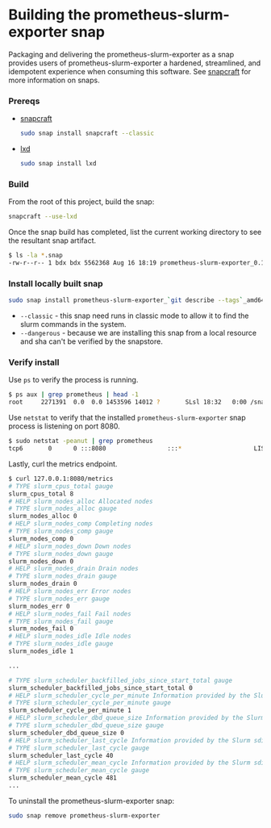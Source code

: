 # Building the prometheus-slurm-exporter snap
Packaging and delivering the prometheus-slurm-exporter as a snap provides users of prometheus-slurm-exporter
a hardened, streamlined, and idempotent experience when consuming this software. See [snapcraft](https://snapcraft.io/) for more information on snaps. 


### Prereqs
* [snapcraft](https://snapcraft.io)
    ```bash
    sudo snap install snapcraft --classic
    ```
* [lxd](https://linuxcontainers.org/)
    ```bash
    sudo snap install lxd
    ```

### Build
From the root of this project, build the snap:
```bash
snapcraft --use-lxd
```
Once the snap build has completed, list the current working directory to see the resultant snap artifact.
```bash
$ ls -la *.snap
-rw-r--r-- 1 bdx bdx 5562368 Aug 16 18:19 prometheus-slurm-exporter_0.11-1-g01dd959_amd64.snap
```

### Install locally built snap
```bash
sudo snap install prometheus-slurm-exporter_`git describe --tags`_amd64.snap --classic --dangerous
```
* `--classic` - this snap need runs in classic mode to allow it to find the slurm commands in the system.
* `--dangerous` - because we are installing this snap from a local resource and sha can't be verified by the snapstore.

### Verify install
Use `ps` to verify the process is running.
```bash
$ ps aux | grep prometheus | head -1
root     2271391  0.0  0.0 1453596 14012 ?       SLsl 18:32   0:00 /snap/prometheus-slurm-exporter/x1/bin/prometheus-slurm-exporter
```

Use `netstat` to verify that the installed `prometheus-slurm-exporter` snap process is listening on port 8080.
```bash
$ sudo netstat -peanut | grep prometheus
tcp6       0      0 :::8080                 :::*                    LISTEN      0          15042010   2271391/prometheus-slurm-exporter
```

Lastly, curl the metrics endpoint.
```bash
$ curl 127.0.0.1:8080/metrics
# TYPE slurm_cpus_total gauge
slurm_cpus_total 8
# HELP slurm_nodes_alloc Allocated nodes
# TYPE slurm_nodes_alloc gauge
slurm_nodes_alloc 0
# HELP slurm_nodes_comp Completing nodes
# TYPE slurm_nodes_comp gauge
slurm_nodes_comp 0
# HELP slurm_nodes_down Down nodes
# TYPE slurm_nodes_down gauge
slurm_nodes_down 0
# HELP slurm_nodes_drain Drain nodes
# TYPE slurm_nodes_drain gauge
slurm_nodes_drain 0
# HELP slurm_nodes_err Error nodes
# TYPE slurm_nodes_err gauge
slurm_nodes_err 0
# HELP slurm_nodes_fail Fail nodes
# TYPE slurm_nodes_fail gauge
slurm_nodes_fail 0
# HELP slurm_nodes_idle Idle nodes
# TYPE slurm_nodes_idle gauge
slurm_nodes_idle 1

... 

# TYPE slurm_scheduler_backfilled_jobs_since_start_total gauge
slurm_scheduler_backfilled_jobs_since_start_total 0
# HELP slurm_scheduler_cycle_per_minute Information provided by the Slurm sdiag command, number scheduler cycles per minute
# TYPE slurm_scheduler_cycle_per_minute gauge
slurm_scheduler_cycle_per_minute 1
# HELP slurm_scheduler_dbd_queue_size Information provided by the Slurm sdiag command, length of the DBD agent queue
# TYPE slurm_scheduler_dbd_queue_size gauge
slurm_scheduler_dbd_queue_size 0
# HELP slurm_scheduler_last_cycle Information provided by the Slurm sdiag command, scheduler last cycle time in (microseconds)
# TYPE slurm_scheduler_last_cycle gauge
slurm_scheduler_last_cycle 40
# HELP slurm_scheduler_mean_cycle Information provided by the Slurm sdiag command, scheduler mean cycle time in (microseconds)
# TYPE slurm_scheduler_mean_cycle gauge
slurm_scheduler_mean_cycle 481
...
```

To uninstall the prometheus-slurm-exporter snap:
```bash
sudo snap remove prometheus-slurm-exporter
```
